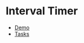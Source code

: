 # Interval Timer

- [Demo](https://interval-timer.github.io/)
- [Tasks](https://www.pivotaltracker.com/n/projects/2232937)
